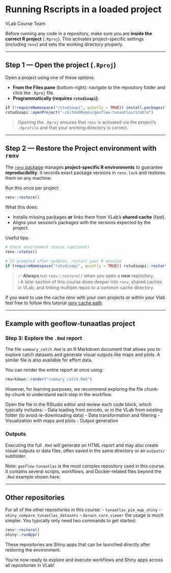 Running Rscripts in a loaded project
================
VLab Course Team

Before running any code in a repository, make sure you are **inside the
correct R project** (`.Rproj`). This activates project-specific settings
(including `renv`) and sets the working directory properly.

------------------------------------------------------------------------

## Step 1 — Open the project (`.Rproj`)

Open a project using one of these options:

- **From the Files pane** (bottom-right): navigate to the repository
  folder and click the `.Rproj` file.
- **Programmatically (requires `rstudioapi`)**:

``` r
if (!requireNamespace("rstudioapi", quietly = TRUE)) install.packages("rstudioapi")
rstudioapi::openProject("~/GitHubRepos/geoflow-tunaatlas/stable")
```

> Opening the `.Rproj` ensures that `renv` is activated via the
> project’s `.Rprofile` and that your working directory is correct.

------------------------------------------------------------------------

## Step 2 — Restore the Project environment with `renv`

The [`renv` package](https://rstudio.github.io/renv/) manages
**project-specific R environments** to guarantee **reproducibility**. It
records exact package versions in `renv.lock` and restores them on any
machine.

Run this once per project:

``` r
renv::restore()
```

What this does:

- Installs missing packages **or** links them from VLab’s **shared
  cache** (fast).
- Aligns your session’s packages with the versions expected by the
  project.

Useful tips:

``` r
# Check environment status (optional)
renv::status()

# If prompted after updates, restart your R session
if (requireNamespace("rstudioapi", quietly = TRUE)) rstudioapi::restartSession()
```

> ✅ **Always** run `renv::restore()` when you open a **new**
> repository.  
> ℹ️ A later section of this course dives deeper into `renv`, shared
> caches in VLab, and linking multiple repos to a common cache
> directory.

If you want to use the cache renv with your own projects or within your
Vlab feel free to follow this tutorial [renv cache
path](renv-cache-path.qmd).

------------------------------------------------------------------------

## Example with geoflow-tunaatlas project

### Step 3: Explore the `.Rmd` report

The file `summary_catch.Rmd` is an R Markdown document that allows you
to explore catch datasets and generate visual outputs like maps and
plots. A similar file is also available for effort data.

You can render the entire report at once using:

``` r
rmarkdown::render("summary_catch.Rmd")
```

However, for learning purposes, we recommend exploring the file
chunk-by-chunk to understand each step in the workflow.

Open the file in the RStudio editor and review each code block, which
typically includes: - Data loading from zenodo, or in the VLab from
existing folder (to avoid re-downloading data) - Data transformation and
filtering - Visualization with maps and plots - Output generation

### Outputs

Executing the full `.Rmd` will generate an HTML report and may also
create visual outputs or data files, often saved in the same directory
or an `outputs/` subfolder.

Note: `geoflow-tunaatlas` is the most complex repository used in this
course. It contains several scripts, workflows, and Docker-related files
beyond the `.Rmd` example shown here.

------------------------------------------------------------------------

## Other repositories

For all of the other repositories in this course: -
`tunaatlas_pie_map_shiny` - `shiny_compare_tunaatlas_datasets` -
`darwin_core_viewer` the usage is much simpler. You typically only need
two commands to get started:

``` r
renv::restore()
shiny::runApp()
```

These repositories are Shiny apps that can be launched directly after
restoring the environment.

You’re now ready to explore and execute workflows and Shiny apps across
all repositories in VLab!
